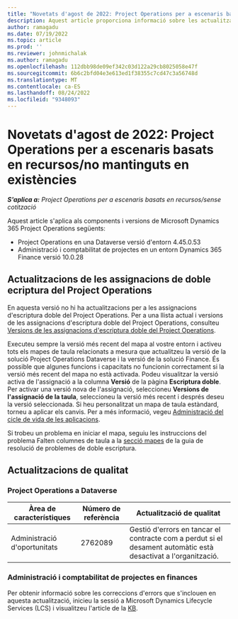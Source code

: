 ```yaml
---
title: "Novetats d'agost de 2022: Project Operations per a escenaris basats en recursos/no mantinguts en existències"
description: Aquest article proporciona informació sobre les actualitzacions de qualitat disponibles a la versió d'agost de 2022 de Microsoft Dynamics 365 Project Operations per a escenaris basats en recursos o no emmagatzemats.
author: ramagadu
ms.date: 07/19/2022
ms.topic: article
ms.prod: ''
ms.reviewer: johnmichalak
ms.author: ramagadu
ms.openlocfilehash: 112dbb98de09ef342c03d122a29cb8025058e47f
ms.sourcegitcommit: 6b6c2bfd04e3e613ed1f38355c7cd47c3a56748d
ms.translationtype: MT
ms.contentlocale: ca-ES
ms.lasthandoff: 08/24/2022
ms.locfileid: "9348093"
---
```

# <a name="whats-new-august-2022---project-operations-for-resourcenon-stocked-based-scenarios"></a>Novetats d'agost de 2022: Project Operations per a escenaris basats en recursos/no mantinguts en existències

_**S'aplica a:** Project Operations per a escenaris basats en recursos/sense cotització_

Aquest article s'aplica als components i versions de Microsoft Dynamics 365 Project Operations següents:

- Project Operations en una Dataverse versió d'entorn 4.45.0.53
- Administració i comptabilitat de projectes en un entorn Dynamics 365 Finance versió 10.0.28

## <a name="project-operations-dual-write-maps-updates"></a>Actualitzacions de les assignacions de doble ecriptura del Project Operations

En aquesta versió no hi ha actualitzacions per a les assignacions d'escriptura doble del Project Operations. Per a una llista actual i versions de les assignacions d'escriptura doble del Project Operations, consulteu [Versions de les assignacions d'escriptura doble del Project Operations](../environment/resource-dual-write-maps.md).

Executeu sempre la versió més recent del mapa al vostre entorn i activeu tots els mapes de taula relacionats a mesura que actualitzeu la versió de la solució Project Operations Dataverse i la versió de la solució Finance. És possible que algunes funcions i capacitats no funcionin correctament si la versió més recent del mapa no està activada. Podeu visualitzar la versió activa de l'assignació a la columna **Versió** de la pàgina **Escriptura doble**. Per activar una versió nova de l'assignació, seleccioneu **Versions de l'assignació de la taula**, seleccioneu la versió més recent i després deseu la versió seleccionada. Si heu personalitzat un mapa de taula estàndard, torneu a aplicar els canvis. Per a més informació, vegeu [Administració del cicle de vida de les aplicacions](/dynamics365/fin-ops-core/dev-itpro/data-entities/dual-write/app-lifecycle-management).

Si trobeu un problema en iniciar el mapa, seguiu les instruccions del problema Falten columnes de taula a la [secció mapes](/dynamics365/fin-ops-core/dev-itpro/data-entities/dual-write/dual-write-troubleshooting-finops-upgrades#missing-table-columns-issue-on-maps) de la guia de resolució de problemes de doble escriptura.

## <a name="quality-updates"></a>Actualitzacions de qualitat

### <a name="project-operations-on-dataverse"></a>Project Operations a Dataverse

| Àrea de característiques | Número de referència | Actualització de qualitat |
| --- | --- | --- |
|   Administració d'oportunitats | 2762089 | Gestió d'errors en tancar el contracte com a perdut si el desament automàtic està desactivat a l'organització.|

### <a name="project-management-and-accounting-in-finance"></a>Administració i comptabilitat de projectes en finances

Per obtenir informació sobre les correccions d'errors que s'inclouen en aquesta actualització, inicieu la sessió a Microsoft Dynamics Lifecycle Services (LCS) i visualitzeu l'article de la [KB](https://fix.lcs.dynamics.com/Issue/Details?bugId=694438).
